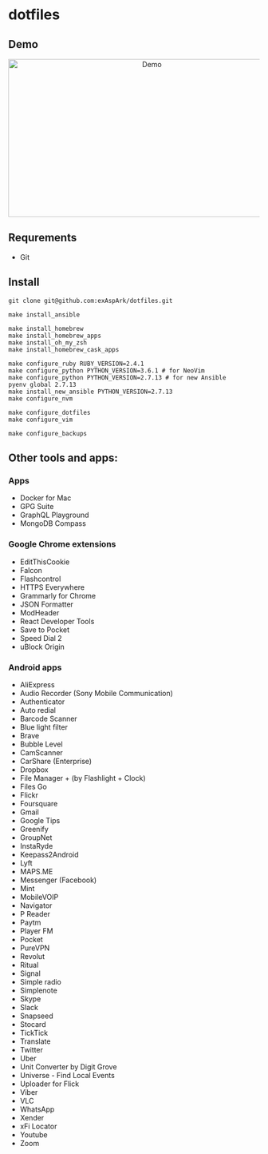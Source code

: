 # dotfiles

## Demo

<a href="https://www.youtube.com/watch?v=XqWLLvihz4Q" align="center"><img src="./img/thumbnail.png" alt="Demo" height="316px" width="560px" ></a>

## Requrements

* Git

## Install

```
git clone git@github.com:exAspArk/dotfiles.git

make install_ansible

make install_homebrew
make install_homebrew_apps
make install_oh_my_zsh
make install_homebrew_cask_apps

make configure_ruby RUBY_VERSION=2.4.1
make configure_python PYTHON_VERSION=3.6.1 # for NeoVim
make configure_python PYTHON_VERSION=2.7.13 # for new Ansible
pyenv global 2.7.13
make install_new_ansible PYTHON_VERSION=2.7.13
make configure_nvm

make configure_dotfiles
make configure_vim

make configure_backups
```

## Other tools and apps:

### Apps

* Docker for Mac
* GPG Suite
* GraphQL Playground
* MongoDB Compass

### Google Chrome extensions

* EditThisCookie
* Falcon
* Flashcontrol
* HTTPS Everywhere
* Grammarly for Chrome
* JSON Formatter
* ModHeader
* React Developer Tools
* Save to Pocket
* Speed Dial 2
* uBlock Origin

### Android apps

* AliExpress
* Audio Recorder (Sony Mobile Communication)
* Authenticator
* Auto redial
* Barcode Scanner
* Blue light filter
* Brave
* Bubble Level
* CamScanner
* CarShare (Enterprise)
* Dropbox
* File Manager + (by Flashlight + Clock)
* Files Go
* Flickr
* Foursquare
* Gmail
* Google Tips
* Greenify
* GroupNet
* InstaRyde
* Keepass2Android
* Lyft
* MAPS.ME
* Messenger (Facebook)
* Mint
* MobileVOIP
* Navigator
* P Reader
* Paytm
* Player FM
* Pocket
* PureVPN
* Revolut
* Ritual
* Signal
* Simple radio
* Simplenote
* Skype
* Slack
* Snapseed
* Stocard
* TickTick
* Translate
* Twitter
* Uber
* Unit Converter by Digit Grove
* Universe - Find Local Events
* Uploader for Flick
* Viber
* VLC
* WhatsApp
* Xender
* xFi Locator
* Youtube
* Zoom
